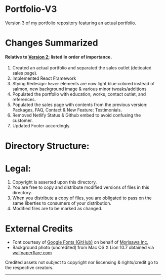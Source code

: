 <h1>Portfolio-V3</h1>
Version 3 of my portfolio repository featuring an actual portfolio.

<h1>Changes Summarized</h1>
<h4>Relative to <a href="https://github.com/kikoooooooo/portfolio-V2">Version 2</a>; listed In order of importance.</h4>
<ol>
  <li>Created an actual portfolio and separated the sales outlet (deticated sales page).</li>
  <li>Implemented React Framework</li>
  <li>Stying Redesign: <code>hover</code> elements are now light blue colored instead of salmon, new background image & various minor tweaks/additions</li>
  <li>Populated the portfolio with education, works, contact outlet, and references.</li>
  <li>Populated the sales page with contents from the previous version: Packages, FAQ, Contact & New Feature; Testimonials.</li>
  <li>Removed Netlify Status & Github embed to avoid confusing the customer.</li>
  <li>Updated Footer accordingly.</li>
</ol>
<h1>Directory Structure:</h1>

<h1>Legal:</h1>
<ol>
<li>Copyright is asserted upon this directory.</li>
<li>You are free to copy and distribute modified versions of files in this directory.</li>
<li>When you distribute a copy of files, you are obligated to pass on the same liberties to consumers of your distribution.</li>
<li>Modified files are to be marked as changed.</li>
</ol>
<h1>External Credits</h1>
<ul>
  <li>Font courtesy of <a href="https://github.com/googlefonts/morisawa-biz-ud-gothic">Google Fonts (GitHub)</a> on behalf of <a href="https://en.morisawa.co.jp/">Morisawa Inc.</a></li>
  <li>Background photo (uncredited) from Mac OS X Lion 10.7 obtained via <a href="https://www.wallpaperflare.com/" target="blank">wallpaperflare.com</a></li>
</ul>
Credited assets not subject to copyright nor liscensing & rights/credit go to the respective creators.
<hr>
